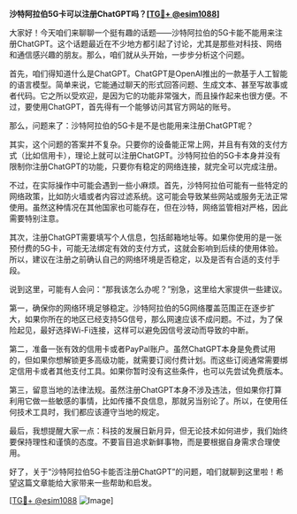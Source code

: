 **沙特阿拉伯5G卡可以注册ChatGPT吗？[[TG💪+ @esim1088](https://t.me/s/esim1088)]**

大家好！今天咱们来聊聊一个挺有趣的话题——沙特阿拉伯的5G卡能不能用来注册ChatGPT。这个话题最近在不少地方都引起了讨论，尤其是那些对科技、网络和通信感兴趣的朋友。那么，咱们就从头开始，一步步分析这个问题。

首先，咱们得知道什么是ChatGPT。ChatGPT是OpenAI推出的一款基于人工智能的语言模型。简单来说，它能通过聊天的形式回答问题、生成文本、甚至写故事或者代码。它之所以受欢迎，是因为它的功能非常强大，而且操作起来也很方便。不过，要使用ChatGPT，首先得有一个能够访问其官方网站的账号。

那么，问题来了：沙特阿拉伯的5G卡是不是也能用来注册ChatGPT呢？

其实，这个问题的答案并不复杂。只要你的设备能正常上网，并且有有效的支付方式（比如信用卡），理论上就可以注册ChatGPT。沙特阿拉伯的5G卡本身并没有限制你注册ChatGPT的功能，只要你有稳定的网络连接，就完全可以完成注册。

不过，在实际操作中可能会遇到一些小麻烦。首先，沙特阿拉伯可能有一些特定的网络政策，比如防火墙或者内容过滤系统。这可能会导致某些网站或服务无法正常使用。虽然这种情况在其他国家也可能存在，但在沙特，网络监管相对严格，因此需要特别注意。

其次，注册ChatGPT需要填写个人信息，包括邮箱地址等。如果你使用的是一张预付费的5G卡，可能无法绑定有效的支付方式，这就会影响到后续的使用体验。所以，建议在注册之前确认自己的网络环境是否稳定，以及是否有合适的支付手段。

说到这里，可能有人会问：“那我该怎么办呢？”别急，这里给大家提供一些建议。

第一，确保你的网络环境足够稳定。沙特阿拉伯的5G网络覆盖范围正在逐步扩大，如果你所在的地区已经支持5G信号，那么网速应该不成问题。不过，为了保险起见，最好选择Wi-Fi连接，这样可以避免因信号波动而导致的中断。

第二，准备一张有效的信用卡或者PayPal账户。虽然ChatGPT本身是免费试用的，但如果你想解锁更多高级功能，就需要订阅付费计划。而这些订阅通常需要绑定信用卡或者其他支付工具。如果你暂时没有这些条件，也可以先尝试免费版本。

第三，留意当地的法律法规。虽然注册ChatGPT本身不涉及违法，但如果你打算利用它做一些敏感的事情，比如传播不良信息，那就另当别论了。所以，在使用任何技术工具时，我们都应该遵守当地的规定。

最后，我想提醒大家一点：科技的发展日新月异，但无论技术如何进步，我们始终要保持理性和谨慎的态度。不要盲目追求新鲜事物，而是要根据自身需求合理使用。

好了，关于“沙特阿拉伯5G卡能否注册ChatGPT”的问题，咱们就聊到这里啦！希望这篇文章能给大家带来一些帮助和启发。

[[TG💪+ @esim1088](https://t.me/s/esim1088) ![Image](https://i.postimg.cc/4NQfJmqS/Snipaste-2025-05-13-00-14-12.png)]